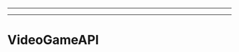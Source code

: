 ----------------------------------------
-------------------------------------------------------
# VideoGameAPI
